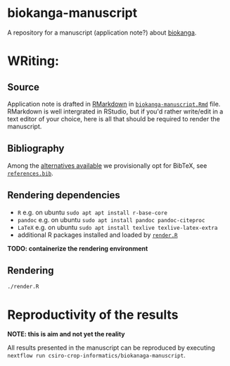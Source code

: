 # biokanga-manuscript
A repository for a manuscript (application note?)  about [biokanga](https://github.com/csiro-crop-informatics/biokanga).

# WRiting:

## Source

Application note is drafted in [RMarkdown](https://rmarkdown.rstudio.com/) in [`biokanga-manuscript.Rmd`](biokanga-manuscript.Rmd) file. RMarkdown is well intergrated in RStudio, but if you'd rather write/edit in a text editor of your choice, here is all that should be required to render the manuscript.

## Bibliography

Among the [alternatives available](https://rmarkdown.rstudio.com/authoring_bibliographies_and_citations.html#specifying_a_bibliography) we provisionally opt for BibTeX, see [`references.bib`](references.bib).

## Rendering dependencies

* `R` e.g. on ubuntu `sudo apt apt install r-base-core`
* `pandoc` e.g. on ubuntu `sudo apt install pandoc pandoc-citeproc`
* `LaTeX` e.g. on ubuntu `sudo apt install texlive texlive-latex-extra`
* additional R packages installed and loaded by [`render.R`](render.R)

**TODO: containerize the rendering environment**

## Rendering

```
./render.R
```

# Reproductivity of the results

**NOTE: this is aim and not yet the reality**

All results presented in the manuscript can be reproduced by executing `nextflow run csiro-crop-informatics/biokanaga-manuscript`.

